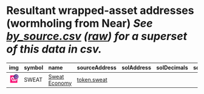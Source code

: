 
Resultant wrapped-asset addresses (wormholing from Near)
_See [by_source.csv](by_source.csv) ([raw](https://raw.githubusercontent.com/xlabs/portal-bridge-ui/main/apps/token-list/main/content/by_source.csv)) for a superset of this data in csv._
=========================================================================
  
| img                                                                                                         | symbol   | name                                                     | sourceAddress                                                 | solAddress   | solDecimals   | solMarkets   | ethAddress                                                                                                            |   ethDecimals | ethMarkets                          | terraAddress   | terraDecimals   | terraMarkets   | bscAddress                                                                                                           |   bscDecimals | bscMarkets   | maticAddress   | maticDecimals   | maticMarkets   | avaxAddress   | avaxDecimals   | avaxMarkets   | oasisAddress   | oasisDecimals   | oasisMarkets   | algorandAddress   | algorandDecimals   | algorandMarkets   | auroraAddress   | auroraDecimals   | auroraMarkets   | ftmAddress   | ftmDecimals   | ftmMarkets   | karuraAddress   | karuraDecimals   | karuraMarkets   | acalaAddress   | acalaDecimals   | acalaMarkets   | klaytnAddress   | klaytnDecimals   | klaytnMarkets   | celoAddress   | celoDecimals   | celoMarkets   | moonbeamAddress   | moonbeamDecimals   | moonbeamMarkets   | terra2Address   | terra2Decimals   | terra2Markets   | injectiveAddress   | injectiveDecimals   | injectiveMarkets   | suiAddress   | suiDecimals   | suiMarkets   | aptosAddress   | aptosDecimals   | aptosMarkets   | arbitrumAddress   | arbitrumDecimals   | arbitrumMarkets   | optimismAddress   | optimismDecimals   | optimismMarkets   | xplaAddress   | xplaDecimals   | xplaMarkets   | baseAddress   | baseDecimals   | baseMarkets   | symbol   |
|:------------------------------------------------------------------------------------------------------------|:---------|:---------------------------------------------------------|:--------------------------------------------------------------|:-------------|:--------------|:-------------|:----------------------------------------------------------------------------------------------------------------------|--------------:|:------------------------------------|:---------------|:----------------|:---------------|:---------------------------------------------------------------------------------------------------------------------|--------------:|:-------------|:---------------|:----------------|:---------------|:--------------|:---------------|:--------------|:---------------|:----------------|:---------------|:------------------|:-------------------|:------------------|:----------------|:-----------------|:----------------|:-------------|:--------------|:-------------|:----------------|:-----------------|:----------------|:---------------|:----------------|:---------------|:----------------|:-----------------|:----------------|:--------------|:---------------|:--------------|:------------------|:-------------------|:------------------|:----------------|:-----------------|:----------------|:-------------------|:--------------------|:-------------------|:-------------|:--------------|:-------------|:---------------|:----------------|:---------------|:------------------|:-------------------|:------------------|:------------------|:-------------------|:------------------|:--------------|:---------------|:--------------|:--------------|:---------------|:--------------|:-----------------|
| ![SWEAT](https://raw.githubusercontent.com/xlabs/portal-bridge-ui/main/apps/token-list/assets/SWEAT_wh.png) | SWEAT    | [Sweat Economy](http://coingecko.com/en/coins/sweatcoin) | [token.sweat](https://explorer.near.org//address/token.sweat) |              |               |              | [0xB4b9DC1C77bdbb135eA907fd5a08094d98883A35](https://etherscan.io/address/0xB4b9DC1C77bdbb135eA907fd5a08094d98883A35) |            18 | [uniswap](https://app.uniswap.org/) |                |                 |                | [0x510Ad22d8C956dCC20f68932861f54A591001283](https://bscscan.com/address/0x510Ad22d8C956dCC20f68932861f54A591001283) |            18 |              |                |                 |                |               |                |               |                |                 |                |                   |                    |                   |                 |                  |                 |              |               |              |                 |                  |                 |                |                 |                |                 |                  |                 |               |                |               |                   |                    |                   |                 |                  |                 |                    |                     |                    |              |               |              |                |                 |                |                   |                    |                   |                   |                    |                   |               |                |               |               |                |               | SWEAT            |